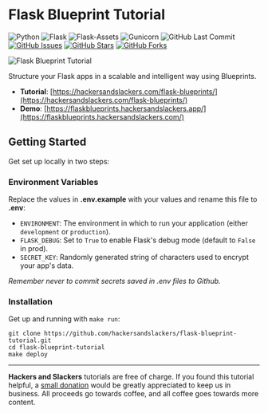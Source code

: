 # Flask Blueprint Tutorial

![Python](https://img.shields.io/badge/Python-v3.12-blue.svg?logo=python&longCache=true&logoColor=white&colorB=5e81ac&style=flat-square&colorA=4c566a)
![Flask](https://img.shields.io/badge/Flask-v3.1.2-blue.svg?longCache=true&logo=flask&style=flat-square&logoColor=white&colorB=5e81ac&colorA=4c566a)
![Flask-Assets](https://img.shields.io/badge/Flask--Assets-v2.1.0-blue.svg?longCache=true&logo=flask&style=flat-square&logoColor=white&colorB=5e81ac&colorA=4c566a)
![Gunicorn](https://img.shields.io/badge/Gunicorn-v21.2.0-blue.svg?longCache=true&logo=gunicorn&style=flat-square&logoColor=white&colorB=a3be8c&colorA=4c566a)
![GitHub Last Commit](https://img.shields.io/github/last-commit/google/skia.svg?style=flat-square&colorA=4c566a&colorB=a3be8c&logo=GitHub)
[![GitHub Issues](https://img.shields.io/github/issues/hackersandslackers/flask-blueprint-tutorial.svg?style=flat-square&colorA=4c566a&logo=GitHub&colorB=ebcb8b)](https://github.com/hackersandslackers/flask-blueprint-tutorial/issues)
[![GitHub Stars](https://img.shields.io/github/stars/hackersandslackers/flask-blueprint-tutorial.svg?style=flat-square&colorA=4c566a&logo=GitHub&colorB=ebcb8b)](https://github.com/hackersandslackers/flask-blueprint-tutorial/stargazers)
[![GitHub Forks](https://img.shields.io/github/forks/hackersandslackers/flask-blueprint-tutorial.svg?style=flat-square&colorA=4c566a&logo=GitHub&colorB=ebcb8b)](https://github.com/hackersandslackers/flask-blueprint-tutorial/network)

![Flask Blueprint Tutorial](./.github/img/flaskblueprints@2x.jpg?raw=true)

Structure your Flask apps in a scalable and intelligent way using Blueprints.

* **Tutorial**: [https://hackersandslackers.com/flask-blueprints/](https://hackersandslackers.com/flask-blueprints/)
* **Demo**: [https://flaskblueprints.hackersandslackers.app/](https://flaskblueprints.hackersandslackers.com/)

## Getting Started

Get set up locally in two steps:

### Environment Variables

Replace the values in **.env.example** with your values and rename this file to **.env**:

* `ENVIRONMENT`: The environment in which to run your application (either `development` or `production`).
* `FLASK_DEBUG`: Set to `True` to enable Flask's debug mode (default to `False` in prod).
* `SECRET_KEY`: Randomly generated string of characters used to encrypt your app's data.

*Remember never to commit secrets saved in .env files to Github.*

### Installation

Get up and running with `make run`:

```shell
git clone https://github.com/hackersandslackers/flask-blueprint-tutorial.git
cd flask-blueprint-tutorial
make deploy
```

-----

**Hackers and Slackers** tutorials are free of charge. If you found this tutorial helpful, a [small donation](https://www.buymeacoffee.com/hackersslackers) would be greatly appreciated to keep us in business. All proceeds go towards coffee, and all coffee goes towards more content.
